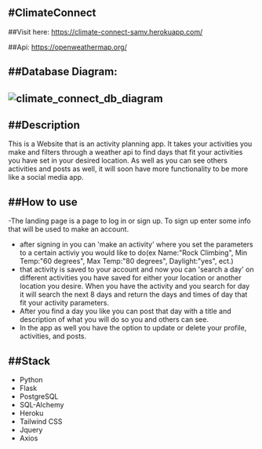 
#ClimateConnect
---

##Visit here:
https://climate-connect-samv.herokuapp.com/

##Api:
https://openweathermap.org/

##Database Diagram:
---
![climate_connect_db_diagram](https://user-images.githubusercontent.com/70356135/236356395-8ff2888c-91eb-425a-9301-59d91f0736fa.png)
---
##Description
---
This is a Website that is an activity planning app. It takes your activities you make and filters through a weather api to find days that fit your activities you have set in your desired location. As well as you can see others activities and posts as well, it will soon have more functionality to be more like a social media app.

##How to use
---
-The landing page is a page to log in or sign up. To sign up enter some info that will be used to make an account. 
- after signing in you can 'make an activity' where you set the parameters to a certain activiy you would like to do(ex Name:"Rock Climbing", Min Temp:"60 degrees", Max Temp:"80 degrees", Daylight:"yes", ect.)
- that activity is saved to your account and now you can 'search a day' on different activities you have saved for either your location or another location you desire. When you have the activity and you search for day it will search the next 8 days and return the days and times of day that fit your activity parameters.
- After you find a day you like you can post that day with a title and description of what you will do so you and others can see.
- In the app as well you have the option to update or delete your profile, activities, and posts.

##Stack
---
- Python
- Flask
- PostgreSQL
- SQL-Alchemy
- Heroku
- Tailwind CSS
- Jquery
- Axios


